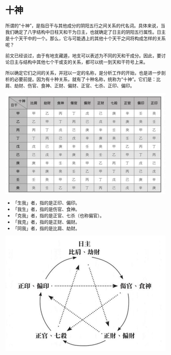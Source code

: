 
# 十神

所谓的“十神”，是指日干与其他成分的阴阳五行之间关系的代名词。具体来说，当我们确定了八字结构中日柱天和干为日主，也就确定了日主的阴阳五行属性。日主是十个天干中的一个。那么，它与可能遇上的其他十个天干之间将构成怎样的关系呢？

前文已经谈过，由于有地支藏遁，地支可以表述为不同的天和干成分。因此，要讨论日主与结构中其他七个干或支的关系，都可以统一到天和干符号上来。

所以确定它们之间的关系，并冠以一定的名称，是分析工作的开始，也是进一步剖析的必要前提。因为有十种关系，就有了十种名称，统称为“十神”。它们是：比肩、劫财、伤官、食神、正财、偏财、正官、七杀、正印、偏印。

![](/assets/images/2023-08-11-19-57-28.png)

- 「生我」者，指的是正印、偏印。
- 「我生」者，指的是伤官、食神。
- 「克我」者，指的是正官、七杀（也称偏官）。
- 「我克」者，指的是正财、偏财。
- 「同我」者，指的是比肩、劫财。

![](/assets/images/2023-08-11-19-59-43.png)

